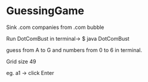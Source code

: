 # GuessingGame

Sink .com companies from .com bubble

Run DotComBust in terminal->  $ java DotComBust

guess from A to G and numbers from 0 to 6 in terminal. 

Grid size 49

eg. a1  -> click Enter

